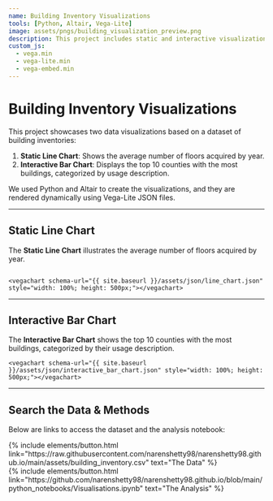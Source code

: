 ```yaml
---
name: Building Inventory Visualizations
tools: [Python, Altair, Vega-Lite]
image: assets/pngs/building_visualization_preview.png
description: This project includes static and interactive visualizations built using Altair and Vega-Lite for building inventory data analysis.
custom_js:
  - vega.min
  - vega-lite.min
  - vega-embed.min
---
```


# Building Inventory Visualizations

This project showcases two data visualizations based on a dataset of building inventories:

1. **Static Line Chart**: Shows the average number of floors acquired by year.
2. **Interactive Bar Chart**: Displays the top 10 counties with the most buildings, categorized by usage description.

We used Python and Altair to create the visualizations, and they are rendered dynamically using Vega-Lite JSON files.

---

## Static Line Chart
The **Static Line Chart** illustrates the average number of floors acquired by year.

```

<vegachart schema-url="{{ site.baseurl }}/assets/json/line_chart.json" style="width: 100%; height: 500px;"></vegachart>

```
---

## Interactive Bar Chart
The **Interactive Bar Chart** shows the top 10 counties with the most buildings, categorized by their usage description.
```
<vegachart schema-url="{{ site.baseurl }}/assets/json/interactive_bar_chart.json" style="width: 100%; height: 500px;"></vegachart>
```
---

## Search the Data & Methods

Below are links to access the dataset and the analysis notebook:

<div class="left">
{% include elements/button.html link="https://raw.githubusercontent.com/narenshetty98/narenshetty98.github.io/main/assets/building_inventory.csv" text="The Data" %}
</div>

<div class="right">
{% include elements/button.html link="https://github.com/narenshetty98/narenshetty98.github.io/blob/main/python_notebooks/Visualisations.ipynb" text="The Analysis" %}
</div>
